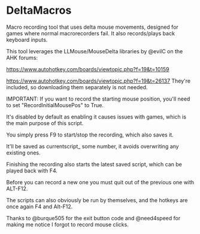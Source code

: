 # DeltaMacros
Macro recording tool that uses delta mouse movements, designed for games where normal macrorecorders fail.
It also records/plays back keyboard inputs.

This tool leverages the LLMouse/MouseDelta libraries by @evilC on the AHK forums:

https://www.autohotkey.com/boards/viewtopic.php?f=19&t=10159

https://www.autohotkey.com/boards/viewtopic.php?f=19&t=26137
They're included, so downloading them separately is not needed.

IMPORTANT: If you want to record the starting mouse position, you'll need to set "RecordInitialMousePos" to True. 

It's disabled by default as enabling it causes issues with games, which is the main purpose of this script.



You simply press F9 to start/stop the recording, which also saves it.

It'll be saved as currentscript_ some number, it avoids overwriting any existing ones.



Finishing the recording also starts the latest saved script, which can be played back with F4. 

Before you can record a new one you must quit out of the previous one with ALT-F12.

The scripts can also obviously be run by themselves, and the hotkeys are once again F4 and Alt-F12.


Thanks to @burque505 for the exit button code and @need4speed for making me notice I forgot to record mouse clicks.

